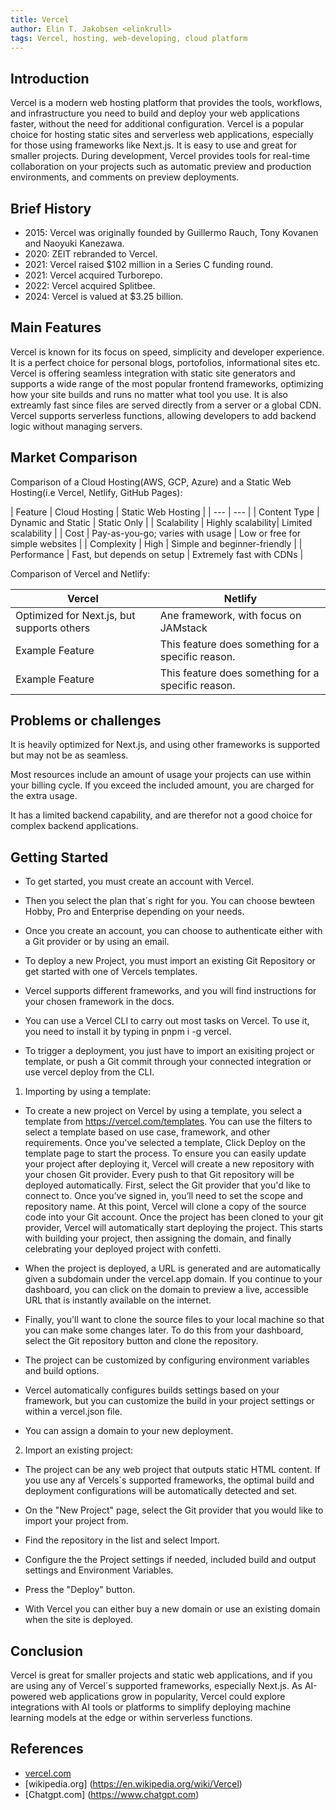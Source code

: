 ```yaml
---
title: Vercel
author: Elin T. Jakobsen <elinkrull>
tags: Vercel, hosting, web-developing, cloud platform
---
```


## Introduction

Vercel is a modern web hosting platform that provides the tools, workflows, and infrastructure you need to build and deploy your web applications faster, without the need for additional configuration. Vercel is a popular choice for hosting static sites and serverless web applications, especially for those using frameworks like Next.js.
It is easy to use and great for smaller projects.
During development, Vercel provides tools for real-time collaboration on your projects such as automatic preview and production environments, and comments on preview deployments.

## Brief History

- 2015: Vercel was originally founded by Guillermo Rauch, Tony Kovanen and Naoyuki Kanezawa.
- 2020: ZEIT rebranded to Vercel.
- 2021: Vercel raised $102 million in a Series C funding round.
- 2021: Vercel acquired Turborepo.
- 2022: Vercel acquired Splitbee.
- 2024: Vercel is valued at $3.25 billion.

## Main Features

Vercel is known for its focus on speed, simplicity and developer experience. It is a perfect choice for personal blogs, portofolios, informational sites etc. Vercel is offering seamless integration with static site generators and supports a wide range of the most popular frontend frameworks, optimizing how your site builds and runs no matter what tool you use. It is also extreamly fast since files are served directly from a server or a global CDN.
Vercel supports serverless functions, allowing developers to add backend logic without managing servers.

## Market Comparison

Comparison of a Cloud Hosting(AWS, GCP, Azure) and a Static Web Hosting(i.e Vercel, Netlify, GitHub Pages):

| Feature | Cloud Hosting | Static Web Hosting |
| --- | --- |
| Content Type | Dynamic and Static | Static Only |
| Scalability | Highly scalability| Limited scalability |
| Cost | Pay-as-you-go; varies with usage | Low or free for simple websites |
| Complexity | High | Simple and beginner-friendly |
| Performance | Fast, but depends on setup | Extremely fast with CDNs |


Comparison of Vercel and Netlify:

| Vercel | Netlify |
| --- | --- |
| Optimized for Next.js, but supports others | Ane framework, with focus on JAMstack |
| Example Feature | This feature does something for a specific reason. |
| Example Feature | This feature does something for a specific reason. |

## Problems or challenges

It is heavily optimized for Next.js, and using other frameworks is supported but may not be as seamless. 

Most resources include an amount of usage your projects can use within your billing cycle. If you exceed the included amount, you are charged for the extra usage.

It has a limited backend capability, and are therefor not a good choice for complex backend applications. 

## Getting Started

- To get started, you must create an account with Vercel.

- Then you select the plan that´s right for you. You can choose bewteen Hobby, Pro and Enterprise depending on your needs.

-  Once you create an account, you can choose to authenticate either with a Git provider or by using an email.

- To deploy a new Project, you must import an existing Git Repository or get started with one of Vercels templates.

- Vercel supports different frameworks, and you will find instructions for your chosen framework in the docs.

- You can use a Vercel CLI to carry out most tasks on Vercel. To use it, you need to install it by typing in pnpm i -g vercel.

- To trigger a deployment, you just have to import an exisiting project or template, or push a Git commit through your connected integration or use vercel deploy from the CLI.

1. Importing by using a template:

- To create a new project on Vercel by using a template, you select a template from https://vercel.com/templates. You can use the filters to select a template based on use case, framework, and other requirements.
Once you've selected a template, Click Deploy on the template page to start the process.
To ensure you can easily update your project after deploying it, Vercel will create a new repository with your chosen Git provider. Every push to that Git repository will be deployed automatically.
First, select the Git provider that you'd like to connect to. Once you’ve signed in, you’ll need to set the scope and repository name. At this point, Vercel will clone a copy of the source code into your Git account.
Once the project has been cloned to your git provider, Vercel will automatically start deploying the project. This starts with building your project, then assigning the domain, and finally celebrating your deployed project with confetti.

- When the project is deployed, a URL is generated and are automatically given a subdomain under the vercel.app domain. If you continue to your dashboard, you can click on the domain to preview a live, accessible URL that is instantly available on the internet.

- Finally, you'll want to clone the source files to your local machine so that you can make some changes later. To do this from your dashboard, select the Git repository button and clone the repository.

- The project can be customized by configuring environment variables and build options. 

- Vercel automatically configures builds settings based on your framework, but you can customize the build in your project settings or within a vercel.json file.

- You can assign a domain to your new deployment.

2. Import an existing project: 

- The project can be any web project that outputs static HTML content. If you use any af Vercels´s supported frameworks, the optimal build and deployment configurations will be automatically detected and set.

- On the "New Project" page, select the Git provider that you would like to import your project from. 

- Find the repository in the list and select Import.

- Configure the the Project settings if needed, included build and output settings and Environment Variables.

- Press the "Deploy" button.

- With Vercel you can either buy a new domain or use an existing domain when the site is deployed.

## Conclusion

Vercel is great for smaller projects and static web applications, and if you are using any of Vercel´s supported frameworks, especially Next.js.
As AI-powered web applications grow in popularity, Vercel could explore integrations with AI tools or platforms to simplify deploying machine learning models at the edge or within serverless functions.

## References

- [vercel.com](https://vercel.com)
- [wikipedia.org] (https://en.wikipedia.org/wiki/Vercel)
- [Chatgpt.com] (https://www.chatgpt.com)